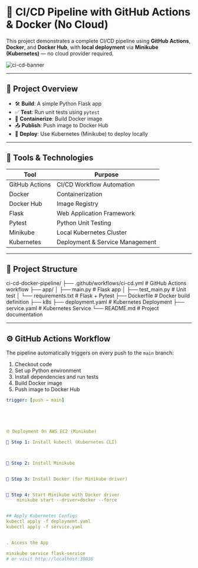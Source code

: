 # 🚀 CI/CD Pipeline with GitHub Actions & Docker (No Cloud)

This project demonstrates a complete CI/CD pipeline using **GitHub Actions**, **Docker**, and **Docker Hub**, with **local deployment** via **Minikube (Kubernetes)** — no cloud provider required.

![ci-cd-banner](https://user-images.githubusercontent.com/placeholder/banner.png) <!-- Replace with real image if available -->

---

## 📌 Project Overview

- 🛠️ **Build**: A simple Python Flask app
- ✅ **Test**: Run unit tests using `pytest`
- 🐳 **Containerize**: Build Docker image
- 📤 **Publish**: Push image to Docker Hub
- 🚀 **Deploy**: Use Kubernetes (Minikube) to deploy locally

---

## 🧰 Tools & Technologies

| Tool         | Purpose                      |
|--------------|-------------------------------|
| GitHub Actions | CI/CD Workflow Automation     |
| Docker       | Containerization               |
| Docker Hub   | Image Registry                 |
| Flask        | Web Application Framework      |
| Pytest       | Python Unit Testing            |
| Minikube     | Local Kubernetes Cluster       |
| Kubernetes   | Deployment & Service Management|

---

## 📁 Project Structure


ci-cd-docker-pipeline/
├── .github/workflows/ci-cd.yml # GitHub Actions workflow
├── app/
│ ├── main.py # Flask app
│ ├── test_main.py # Unit test
│ └── requirements.txt # Flask + Pytest
├── Dockerfile # Docker build definition
├── k8s
   ├── deployment.yaml # Kubernetes Deployment
   ├── service.yaml # Kubernetes Service
└── README.md # Project documentation



---

## ⚙️ GitHub Actions Workflow

The pipeline automatically triggers on every push to the `main` branch:
1. Checkout code
2. Set up Python environment
3. Install dependencies and run tests
4. Build Docker image
5. Push image to Docker Hub

```yaml
trigger: [push → main]





🌐 Deployment On AWS EC2 (Minikube)

🚀 Step 1: Install kubectl (Kubernetes CLI)



🚀 Step 2: Install Minikube


🚀 Step 3: Install Docker (for Minikube driver)


🚀 Step 4: Start Minikube with Docker driver
    minikube start --driver=docker --force


## Apply Kubernetes Configs
kubectl apply -f deployment.yaml
kubectl apply -f service.yaml


. Access the App

minikube service flask-service
# or visit http://localhost:30036













